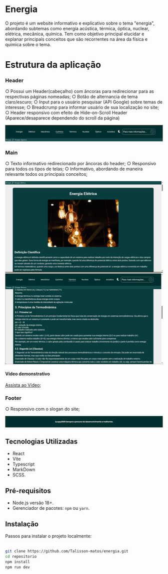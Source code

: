 # Energia
 O projeto é um website informativo e explicativo sobre o tema "energia", abordando subtemas como energia acústica, térmica, óptica, nuclear, elétrica, mecânica, química. Tem como objetivo principal elucidar e explanar principais conceitos que são recorrentes na área da física e química sobre o tema.

# Estrutura da aplicação

### Header

○ Possui um Header(cabeçalho) com âncoras para redirecionar para as respectivas páginas nomeadas;
○ Botão de alternancia de tema claro/escuro;
○ Input para o usuário pesquisar (API Google) sobre temas de interesse;
○ Breadcrump para informar usuário de sua localização no site;
○ Header responsivo com efeito de Hide-on-Scroll Header (Aparece/desaparece dependendo do scroll da página)

![Layout do Header](public/header.jpg)

### Main

○ Texto informativo redirecionado por âncoras do header;
○ Responsivo para todos os tipos de telas;
○ Informativo, abordando de maneira relevante todos os principais conceitos;

![Layout do Main](public/main1.jpg)
![Layout do Main](public/main2.jpg)

#### Vídeo demonstrativo

[Assista ao Vídeo](public/website_energia.mp4);

### Footer

○ Responsivo com o slogan do site;

![Layout do Footer](public/footer.jpg)


## Tecnologias Utilizadas

- React
- Vite
- Typescript
- MarkDown
- SCSS.

## Pré-requisitos

- Node.js versão 18+.
- Gerenciador de pacotes: `npm` ou `yarn`.

## Instalação

Passos para instalar o projeto localmente:

```bash

git clone https://github.com/Talisson-matos/energia.git
cd repositorio
npm install
npm run dev
